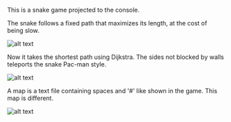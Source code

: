 This is a snake game projected to the console. 


 The snake follows a fixed path that maximizes its length, at the cost of being slow.

![alt text](https://i.postimg.cc/HnZ7v0MQ/infinite-game.gif)


Now it takes the shortest path using Dijkstra. The sides not blocked by walls teleports the snake Pac-man style.

![alt text](https://i.postimg.cc/fydYXKPj/dijkstra.gif)

A map is a text file containing spaces and '#' like shown in the game. This map is different.

![alt text](https://i.postimg.cc/wTHSvbZV/dijkstra-map2.gif)

<!-- ![alt text](https://i.imgur.com/jDwq1Bb.gif) -->
